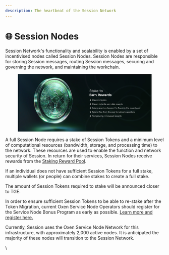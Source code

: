 ```yaml
---
description: The heartbeat of the Session Network
---
```


# 🌐 Session Nodes

Session Network's functionality and scalability is enabled by a set of incentivised nodes called Session Nodes. Session Nodes are responsible for storing Session messages, routing Session messages, securing and governing the network, and maintaining the workchain.&#x20;

<figure><img src="../.gitbook/assets/image (1).png" alt=""><figcaption></figcaption></figure>

A full Session Node requires a stake of Session Tokens and a minimum level of computational resources (bandwidth, storage, and processing time) to the network. These resources are used to enable the function and network security of Session. In return for their services, Session Nodes receive rewards from the [Staking Reward Pool](../staking-reward-pool.md).

If an individual does not have sufficient Session Tokens for a full stake, multiple wallets (or people) can combine stakes to create a full stake.

The amount of Session Tokens required to stake will be announced closer to TGE.

In order to ensure sufficient Session Tokens to be able to re-stake after the Token Migration, current Oxen Service Node Operators should register for the Service Node Bonus Program as early as possible. [Learn more and register here.](https://swap.oxen.io/)

Currently, Session uses the Oxen Service Node Network for this infrastructure, with approximately 2,000 active nodes. It is anticipated the majority of these nodes will transition to the Session Network.

\
